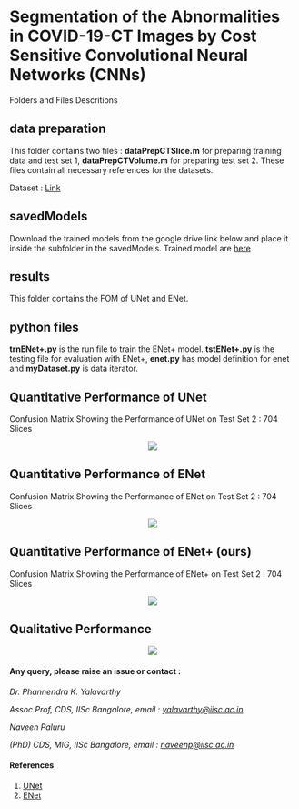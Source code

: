 
# Segmentation of the Abnormalities in  COVID-19-CT Images  by  Cost Sensitive Convolutional Neural Networks (CNNs)

Folders and Files Descritions

## data preparation

This folder contains two files : **dataPrepCTSlice.m**  for preparing training data and test set 1, **dataPrepCTVolume.m**
for preparing test set 2. These files contain all necessary references for the datasets.

Dataset : [Link](http://medicalsegmentation.com/covid19/)

## savedModels

Download the trained models from the google drive link below and place it inside the subfolder in the savedModels. Trained model are [here](https://drive.google.com/open?id=1wm3m-0Upjk6g8jxnNEIBWK686kf2SJZm) 


## results

This folder contains the FOM of UNet and ENet.

## python files

**trnENet+.py** is the run file to train the ENet+ model. **tstENet+.py** is the testing file for evaluation with ENet+, **enet.py** has model definition for enet and **myDataset.py** is data iterator.

## Quantitative Performance of UNet

Confusion Matrix Showing the Performance of UNet on Test Set 2 : 704 Slices
<p align="center">
  <img src="https://github.com/NaveenPaluru/Segmentation-COVID-19/blob/master/results/test1VOL.png">
</p>

## Quantitative Performance of ENet

Confusion Matrix Showing the Performance of ENet on Test Set 2 : 704 Slices
<p align="center">
  <img src="https://github.com/NaveenPaluru/Segmentation-COVID-19/blob/master/results/testVOL3.1.png">
</p>

## Quantitative Performance of ENet+ (ours)

Confusion Matrix Showing the Performance of ENet+ on Test Set 2 : 704 Slices
<p align="center">
  <img src="https://github.com/NaveenPaluru/Segmentation-COVID-19/blob/master/results/testVOL3.png">
</p>

## Qualitative Performance

<p align="center">
  <img src="https://github.com/NaveenPaluru/Segmentation-COVID-19/blob/master/results/Visual.png">
</p>


#### Any query, please raise an issue or contact :

*Dr. Phannendra  K. Yalavarthy* 

*Assoc.Prof, CDS, IISc Bangalore, email : yalavarthy@iisc.ac.in*

*Naveen Paluru*

*(PhD) CDS, MIG, IISc Bangalore,  email : naveenp@iisc.ac.in*

#### References
 1. [UNet](https://link.springer.com/chapter/10.1007/978-3-319-24574-4_28)
 2. [ENet](https://arxiv.org/abs/1606.02147)
